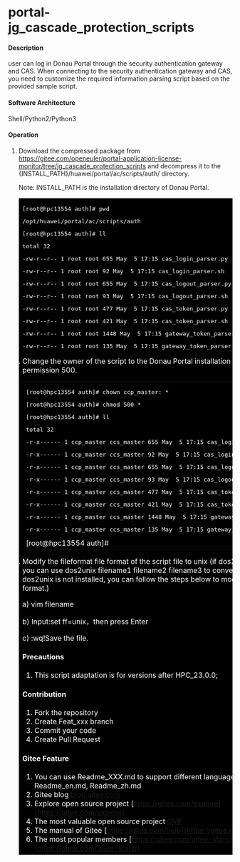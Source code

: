 # portal-jg_cascade_protection_scripts

#### Description
user can log in Donau Portal through the security authentication gateway and CAS. When connecting to the security authentication gateway and CAS, you need to customize the required information parsing script based on the provided sample script.

#### Software Architecture
Shell/Python2/Python3

#### Operation

1. Download the compressed package from  https://gitee.com/openeuler/portal-application-license-monitor/tree/jg_cascade_protection_scripts and decompress it to the {INSTALL_PATH}/huawei/portal/ac/scripts/auth/ directory.

   Note: INSTALL_PATH is the installation directory of Donau Portal.

   <table> <tr> <td style='color:#fff;background:black'><pre>[root@hpc13554 auth]# pwd</pre>
   <pre>/opt/huawei/portal/ac/scripts/auth</pre>
   <pre>[root@hpc13554 auth]# ll</pre>
   <pre>total 32</pre>
   <pre>-rw-r--r-- 1 root root 655 May  5 17:15 cas_login_parser.py</pre>
   <pre>-rw-r--r-- 1 root root 92 May  5 17:15 cas_login_parser.sh</pre>
   <pre>-rw-r--r-- 1 root root 655 May  5 17:15 cas_logout_parser.py</pre>
   <pre>-rw-r--r-- 1 root root 93 May  5 17:15 cas_logout_parser.sh</pre>
   <pre>-rw-r--r-- 1 root root 477 May  5 17:15 cas_token_parser.py</pre>
   <pre>-rw-r--r-- 1 root root 421 May  5 17:15 cas_token_parser.sh</pre>
   <pre>-rw-r--r-- 1 root root 1448 May  5 17:15 gateway_token_parser.py</pre>
   <pre>-rw-r--r-- 1 root root 135 May  5 17:15 gateway_token_parser.sh</pre>

2. Change the owner of the script to the Donau Portal installation user with permission 500.

   <table> <tr> <td style='color:#fff;background:black'><pre>[root@hpc13554 auth]# chown ccp_master: *</pre>
   <pre>[root@hpc13554 auth]# chmod 500 *</pre>
   <pre>[root@hpc13554 auth]# ll</pre>
   <pre>total 32</pre>
   <pre>-r-x------ 1 ccp_master ccs_master 655 May  5 17:15 cas_login_parser.py</pre>
   <pre>-r-x------ 1 ccp_master ccs_master 92 May  5 17:15 cas_login_parser.sh</pre>
   <pre>-r-x------ 1 ccp_master ccs_master 655 May  5 17:15 cas_logout_parser.py</pre>
   <pre>-r-x------ 1 ccp_master ccs_master 93 May  5 17:15 cas_logout_parser.sh</pre>
   <pre>-r-x------ 1 ccp_master ccs_master 477 May  5 17:15 cas_token_parser.py</pre>
   <pre>-r-x------ 1 ccp_master ccs_master 421 May  5 17:15 cas_token_parser.sh</pre>
   <pre>-r-x------ 1 ccp_master ccs_master 1448 May  5 17:15 gateway_token_parser.py</pre>
   <pre>-r-x------ 1 ccp_master ccs_master 135 May  5 17:15 gateway_token_parser.sh</pre>
   [root@hpc13554 auth]# </td> </tr> </table>

4. Modify the fileformat file format of the script file to unix (if dos2unix is installed, you can use dos2unix filename1 filename2 filename3 to convert multiple files, if dos2unix is not installed, you can follow the steps below to modify the file format.)

   a)     vim filename

   b)     Input:set ff=unix，then press Enter

   c)     :wq!Save the file.

#### Precautions

1.  This script adaptation is for versions after HPC_23.0.0;

#### Contribution

1.  Fork the repository
2.  Create Feat_xxx branch
3.  Commit your code
4.  Create Pull Request


#### Gitee Feature

1.  You can use Readme\_XXX.md to support different languages, such as Readme\_en.md, Readme\_zh.md
2.  Gitee blog [blog.gitee.com](https://blog.gitee.com)
3.  Explore open source project [https://gitee.com/explore](https://gitee.com/explore)
4.  The most valuable open source project [GVP](https://gitee.com/gvp)
5.  The manual of Gitee [https://gitee.com/help](https://gitee.com/help)
6.  The most popular members  [https://gitee.com/gitee-stars/](https://gitee.com/gitee-stars/)
